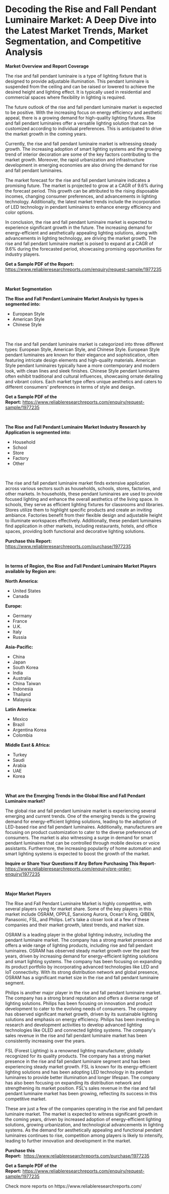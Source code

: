 <p><h1>Decoding the Rise and Fall Pendant Luminaire Market: A Deep Dive into the Latest Market Trends, Market Segmentation, and Competitive Analysis</h1></p><p><strong>Market Overview and Report Coverage</strong></p>
<p><p>The rise and fall pendant luminaire is a type of lighting fixture that is designed to provide adjustable illumination. This pendant luminaire is suspended from the ceiling and can be raised or lowered to achieve the desired height and lighting effect. It is typically used in residential and commercial spaces where flexibility in lighting is required.</p><p>The future outlook of the rise and fall pendant luminaire market is expected to be positive. With the increasing focus on energy efficiency and aesthetic appeal, there is a growing demand for high-quality lighting fixtures. Rise and fall pendant luminaires offer a versatile lighting solution that can be customized according to individual preferences. This is anticipated to drive the market growth in the coming years.</p><p>Currently, the rise and fall pendant luminaire market is witnessing steady growth. The increasing adoption of smart lighting systems and the growing trend of interior decoration are some of the key factors contributing to the market growth. Moreover, the rapid urbanization and infrastructure development in emerging economies are also driving the demand for rise and fall pendant luminaires.</p><p>The market forecast for the rise and fall pendant luminaire indicates a promising future. The market is projected to grow at a CAGR of 9.6% during the forecast period. This growth can be attributed to the rising disposable incomes, changing consumer preferences, and advancements in lighting technology. Additionally, the latest market trends include the incorporation of LED technology in pendant luminaires to enhance energy efficiency and color options.</p><p>In conclusion, the rise and fall pendant luminaire market is expected to experience significant growth in the future. The increasing demand for energy-efficient and aesthetically appealing lighting solutions, along with advancements in lighting technology, are driving the market growth. The rise and fall pendant luminaire market is poised to expand at a CAGR of 9.6% during the forecasted period, showcasing promising opportunities for industry players.</p></p>
<p><strong>Get a Sample PDF of the Report:</strong> <a href="https://www.reliableresearchreports.com/enquiry/request-sample/1977235">https://www.reliableresearchreports.com/enquiry/request-sample/1977235</a></p>
<p>&nbsp;</p>
<p><strong>Market Segmentation</strong></p>
<p><strong>The Rise and Fall Pendant Luminaire Market Analysis by types is segmented into:</strong></p>
<p><ul><li>European Style</li><li>American Style</li><li>Chinese Style</li></ul></p>
<p>&nbsp;</p>
<p><p>The rise and fall pendant luminaire market is categorized into three different types: European Style, American Style, and Chinese Style. European Style pendant luminaires are known for their elegance and sophistication, often featuring intricate design elements and high-quality materials. American Style pendant luminaires typically have a more contemporary and modern look, with clean lines and sleek finishes. Chinese Style pendant luminaires often exhibit traditional and cultural influences, showcasing ornate detailing and vibrant colors. Each market type offers unique aesthetics and caters to different consumers' preferences in terms of style and design.</p></p>
<p><strong>Get a Sample PDF of the Report:</strong>&nbsp;<a href="https://www.reliableresearchreports.com/enquiry/request-sample/1977235">https://www.reliableresearchreports.com/enquiry/request-sample/1977235</a></p>
<p>&nbsp;</p>
<p><strong>The Rise and Fall Pendant Luminaire Market Industry Research by Application is segmented into:</strong></p>
<p><ul><li>Household</li><li>School</li><li>Store</li><li>Factory</li><li>Other</li></ul></p>
<p>&nbsp;</p>
<p><p>The rise and fall pendant luminaire market finds extensive application across various sectors such as households, schools, stores, factories, and other markets. In households, these pendant luminaires are used to provide focused lighting and enhance the overall aesthetics of the living space. In schools, they serve as efficient lighting fixtures for classrooms and libraries. Stores utilize them to highlight specific products and create an inviting ambiance. Factories benefit from their flexible design and adjustable height to illuminate workspaces effectively. Additionally, these pendant luminaires find application in other markets, including restaurants, hotels, and office spaces, providing both functional and decorative lighting solutions.</p></p>
<p><strong>Purchase this Report:</strong>&nbsp; <a href="https://www.reliableresearchreports.com/purchase/1977235">https://www.reliableresearchreports.com/purchase/1977235</a></p>
<p>&nbsp;</p>
<p><strong>In terms of Region, the Rise and Fall Pendant Luminaire Market Players available by Region are:</strong></p>
<p>
    <p> <strong> North America: </strong>
        <ul>
            <li>United States</li>
            <li>Canada</li>
        </ul>
        </p> 
    <p> <strong> Europe: </strong>
        <ul>
            <li>Germany</li>
            <li>France</li>
            <li>U.K.</li>
            <li>Italy</li>
            <li>Russia</li>
        </ul>
        </p> 
    <p> <strong> Asia-Pacific: </strong>
        <ul>
            <li>China</li>
            <li>Japan</li>
            <li>South Korea</li>
            <li>India</li>
            <li>Australia</li>
            <li>China Taiwan</li>
            <li>Indonesia</li>
            <li>Thailand</li>
            <li>Malaysia</li>
        </ul>
        </p> 
    <p> <strong> Latin America: </strong>
        <ul>
            <li>Mexico</li>
            <li>Brazil</li>
            <li>Argentina Korea</li>
            <li>Colombia</li>
        </ul>
        </p> 
    <p> <strong> Middle East & Africa: </strong>
        <ul>
            <li>Turkey</li>
            <li>Saudi</li>
            <li>Arabia</li>
            <li>UAE</li>
            <li>Korea</li>
        </ul>
    </p>
    </p>
<p>&nbsp;</p>
<p><strong>What are the Emerging Trends in the Global Rise and Fall Pendant Luminaire market?</strong></p>
<p><p>The global rise and fall pendant luminaire market is experiencing several emerging and current trends. One of the emerging trends is the growing demand for energy-efficient lighting solutions, leading to the adoption of LED-based rise and fall pendant luminaires. Additionally, manufacturers are focusing on product customization to cater to the diverse preferences of consumers. The market is also witnessing a surge in demand for smart pendant luminaires that can be controlled through mobile devices or voice assistants. Furthermore, the increasing popularity of home automation and smart lighting systems is expected to boost the growth of the market.</p></p>
<p><strong>Inquire or Share Your Questions If Any Before Purchasing This Report</strong>- <a href="https://www.reliableresearchreports.com/enquiry/pre-order-enquiry/1977235">https://www.reliableresearchreports.com/enquiry/pre-order-enquiry/1977235</a></p>
<p>&nbsp;</p>
<p><strong>Major Market Players</strong></p>
<p><p>The Rise and Fall Pendant Luminaire Market is highly competitive, with several players vying for market share. Some of the key players in this market include OSRAM, OPPLE, Sanxiong Aurora, Ocean's King, QIBEN, Panasonic, FSL, and Philips. Let's take a closer look at a few of these companies and their market growth, latest trends, and market size.</p><p>OSRAM is a leading player in the global lighting industry, including the pendant luminaire market. The company has a strong market presence and offers a wide range of lighting products, including rise and fall pendant luminaires. OSRAM has observed steady market growth over the past few years, driven by increasing demand for energy-efficient lighting solutions and smart lighting systems. The company has been focusing on expanding its product portfolio by incorporating advanced technologies like LED and IoT connectivity. With its strong distribution network and global presence, OSRAM has a significant market size in the rise and fall pendant luminaire segment.</p><p>Philips is another major player in the rise and fall pendant luminaire market. The company has a strong brand reputation and offers a diverse range of lighting solutions. Philips has been focusing on innovation and product development to cater to the evolving needs of consumers. The company has observed significant market growth, driven by its sustainable lighting solutions and emphasis on energy efficiency. Philips has been investing in research and development activities to develop advanced lighting technologies like OLED and connected lighting systems. The company's sales revenue in the rise and fall pendant luminaire market has been consistently increasing over the years.</p><p>FSL (Forest Lighting) is a renowned lighting manufacturer, globally recognized for its quality products. The company has a strong market presence in the rise and fall pendant luminaire segment and has been experiencing steady market growth. FSL is known for its energy-efficient lighting solutions and has been adopting LED technology in its pendant luminaires to provide better illumination and longer lifespan. The company has also been focusing on expanding its distribution network and strengthening its market position. FSL's sales revenue in the rise and fall pendant luminaire market has been growing, reflecting its success in this competitive market.</p><p>These are just a few of the companies operating in the rise and fall pendant luminaire market. The market is expected to witness significant growth in the coming years, driven by increased adoption of energy-efficient lighting solutions, growing urbanization, and technological advancements in lighting systems. As the demand for aesthetically appealing and functional pendant luminaires continues to rise, competition among players is likely to intensify, leading to further innovation and development in the market.</p></p>
<p><strong>Purchase this Report:</strong>&nbsp;&nbsp;<a href="https://www.reliableresearchreports.com/purchase/1977235">https://www.reliableresearchreports.com/purchase/1977235</a></p>
<p></p>
<p><strong>Get a Sample PDF of the Report:</strong>&nbsp;<a href="https://www.reliableresearchreports.com/enquiry/request-sample/1977235">https://www.reliableresearchreports.com/enquiry/request-sample/1977235</a></p>
<p>Check more reports on https://www.reliableresearchreports.com/</p>
